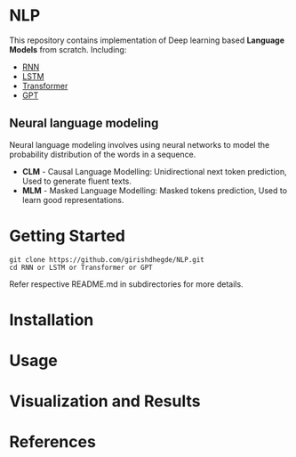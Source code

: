# NLP
This repository contains implementation of Deep learning based **Language Models** from scratch. Including:
* [RNN](./RNN)
* [LSTM](./LSTM)
* [Transformer](./Transformer)
* [GPT](./GPT)


## Neural language modeling
Neural language modeling involves using neural networks to model the probability distribution of the words in a sequence. 
* **CLM** - Causal Language Modelling: Unidirectional next token prediction, Used to generate fluent texts.
* **MLM** - Masked Language Modelling: Masked tokens prediction, Used to learn good representations.

# Getting Started

```shell
git clone https://github.com/girishdhegde/NLP.git
cd RNN or LSTM or Transformer or GPT
```
Refer respective README.md in subdirectories for more details.

# Installation
# Usage
# Visualization and Results
# References